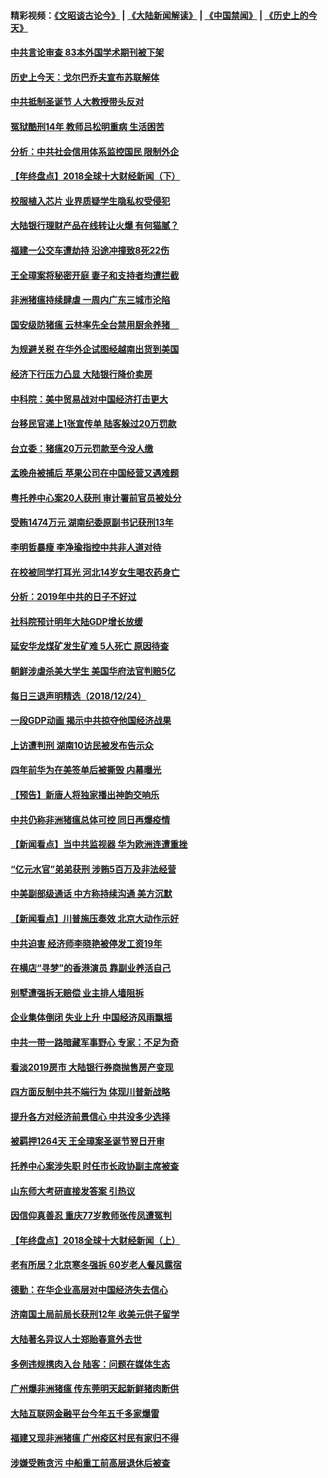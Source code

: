 #### 精彩视频：[《文昭谈古论今》](https://github.com/gfw-breaker/wenzhao/blob/master/README.md?t=12251831) | [《大陆新闻解读》](https://github.com/gfw-breaker/ntdtv-comedy/blob/master/README.md?t=12251831) | [《中国禁闻》](https://github.com/gfw-breaker/ntdtv-news/blob/master/README.md?t=12251831) | [《历史上的今天》](https://github.com/gfw-breaker/today-in-history/blob/master/README.md?t=12251831) 

#### [中共言论审查 83本外国学术期刊被下架](../pages/nsc413/n10932343.md?t=12251831) 

#### [历史上今天：戈尔巴乔夫宣布苏联解体](../pages/nsc413/n10932195.md?t=12251831) 

#### [中共抵制圣诞节 人大教授带头反对](../pages/nsc413/n10932285.md?t=12251831) 

#### [冤狱酷刑14年 教师吕松明重病 生活困苦](../pages/nsc413/n10932094.md?t=12251831) 

#### [分析：中共社会信用体系监控国民 限制外企](../pages/nsc413/n10928781.md?t=12251831) 

#### [【年终盘点】2018全球十大财经新闻（下）](../pages/nsc413/n10918551.md?t=12251831) 


#### [校服植入芯片 业界质疑学生隐私权受侵犯](../pages/nsc413/n10931431.md?t=12251831) 

#### [大陆银行理财产品在线转让火爆 有何猫腻？](../pages/nsc413/n10931609.md?t=12251831) 

#### [福建一公交车遭劫持 沿途冲撞致8死22伤](../pages/nsc413/n10931747.md?t=12251831) 

#### [王全璋案将秘密开庭 妻子和支持者均遭拦截](../pages/nsc413/n10931289.md?t=12251831) 

#### [非洲猪瘟持续肆虐 一周内广东三城市沦陷](../pages/nsc413/n10931448.md?t=12251831) 

#### [国安级防猪瘟 云林率先全台禁用厨余养猪　](../pages/nsc413/n10931706.md?t=12251831) 

#### [为规避关税 在华外企试图经越南出货到美国](../pages/nsc413/n10931698.md?t=12251831) 

#### [经济下行压力凸显 大陆银行降价卖房](../pages/nsc413/n10931129.md?t=12251831) 

#### [中科院：美中贸易战对中国经济打击更大](../pages/nsc413/n10931563.md?t=12251831) 

#### [台移民官递上1张宣传单 陆客躲过20万罚款](../pages/nsc413/n10931607.md?t=12251831) 

#### [台立委：猪瘟20万元罚款至今没人缴](../pages/nsc413/n10931565.md?t=12251831) 

#### [孟晚舟被捕后 苹果公司在中国经营又遇难题](../pages/nsc413/n10931515.md?t=12251831) 

#### [粤托养中心案20人获刑 审计署前官员被处分](../pages/nsc413/n10931303.md?t=12251831) 

#### [受贿1474万元 湖南纪委原副书记获刑13年](../pages/nsc413/n10931151.md?t=12251831) 

#### [李明哲暴瘦 李净瑜指控中共非人道对待](../pages/nsc413/n10931209.md?t=12251831) 

#### [在校被同学打耳光 河北14岁女生喝农药身亡](../pages/nsc413/n10931195.md?t=12251831) 

#### [分析：2019年中共的日子不好过](../pages/nsc413/n10931168.md?t=12251831) 

#### [社科院预计明年大陆GDP增长放缓](../pages/nsc413/n10930998.md?t=12251831) 

#### [延安华龙煤矿发生矿难 5人死亡 原因待查](../pages/nsc413/n10931064.md?t=12251831) 

#### [朝鲜涉虐杀美大学生 美国华府法官判赔5亿](../pages/nsc413/n10931032.md?t=12251831) 

#### [每日三退声明精选（2018/12/24）](../pages/nsc413/n10931082.md?t=12251831) 

#### [一段GDP动画 揭示中共掠夺他国经济战果](../pages/nsc413/n10930922.md?t=12251831) 

#### [上访遭判刑 湖南10访民被发布告示众](../pages/nsc413/n10930932.md?t=12251831) 

#### [四年前华为在美签单后被撕毁 内幕曝光](../pages/nsc413/n10930781.md?t=12251831) 

#### [【预告】新唐人将独家播出神韵交响乐](../pages/nsc413/n10912037.md?t=12251831) 

#### [中共仍称非洲猪瘟总体可控 同日再爆疫情](../pages/nsc413/n10930748.md?t=12251831) 

#### [【新闻看点】当中共监视器 华为欧洲连遭重挫](../pages/nsc413/n10930646.md?t=12251831) 

#### [“亿元水官”弟弟获刑 涉贿5百万及非法经营](../pages/nsc413/n10930798.md?t=12251831) 

#### [中美副部级通话 中方称持续沟通 美方沉默](../pages/nsc413/n10930456.md?t=12251831) 

#### [【新闻看点】川普施压奏效 北京大动作示好](../pages/nsc413/n10930510.md?t=12251831) 

#### [中共迫害 经济师李晓艳被停发工资19年](../pages/nsc413/n10930176.md?t=12251831) 

#### [在横店“寻梦”的香港演员 靠副业养活自己](../pages/nsc413/n10930659.md?t=12251831) 

#### [别墅遭强拆无赔偿 业主排人墙阻拆](../pages/nsc413/n10930627.md?t=12251831) 

#### [企业集体倒闭 失业上升 中国经济风雨飘摇](../pages/nsc413/n10930443.md?t=12251831) 

#### [中共一带一路暗藏军事野心 专家：不足为奇](../pages/nsc413/n10930595.md?t=12251831) 

#### [看淡2019房市 大陆银行券商抛售房产变现](../pages/nsc413/n10930539.md?t=12251831) 

#### [四方面反制中共不端行为 体现川普新战略](../pages/nsc413/n10930171.md?t=12251831) 

#### [提升各方对经济前景信心 中共没多少选择](../pages/nsc413/n10930457.md?t=12251831) 

#### [被羁押1264天 王全璋案圣诞节翌日开审](../pages/nsc413/n10930430.md?t=12251831) 

#### [托养中心案涉失职 时任市长政协副主席被查](../pages/nsc413/n10930098.md?t=12251831) 

#### [山东师大考研直接发答案 引热议](../pages/nsc413/n10930444.md?t=12251831) 

#### [因信仰真善忍 重庆77岁教师张传凤遭冤判](../pages/nsc413/n10930080.md?t=12251831) 

#### [【年终盘点】2018全球十大财经新闻（上）](../pages/nsc413/n10907371.md?t=12251831) 

#### [老有所居？北京寒冬强拆 60岁老人餐风露宿](../pages/nsc413/n10930165.md?t=12251831) 

#### [德勤：在华企业高层对中国经济失去信心](../pages/nsc413/n10929872.md?t=12251831) 

#### [济南国土局前局长获刑12年 收美元供子留学](../pages/nsc413/n10930044.md?t=12251831) 

#### [大陆著名异议人士郑贻春意外去世](../pages/nsc413/n10929938.md?t=12251831) 


#### [多例违规携肉入台 陆客：问题在媒体生态](../pages/nsc413/n10930058.md?t=12251831) 

#### [广州爆非洲猪瘟 传东莞明天起新鲜猪肉断供](../pages/nsc413/n10929876.md?t=12251831) 

#### [大陆互联网金融平台今年五千多家爆雷](../pages/nsc413/n10929352.md?t=12251831) 

#### [福建又现非洲猪瘟 广州疫区村民有家归不得](../pages/nsc413/n10929511.md?t=12251831) 

#### [涉嫌受贿贪污 中船重工前高层退休后被查](../pages/nsc413/n10929300.md?t=12251831) 

